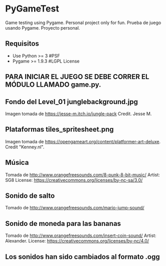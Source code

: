 # PyGameTest
Game testing using Pygame. Personal project only for fun.
Prueba de juego usando Pygame. Proyecto personal.

## Requisitos
- Use Python >= 3 #PSF
- Pygame >= 1.9.3 #LGPL License


## PARA INICIAR EL JUEGO SE DEBE CORRER EL MÓDULO LLAMADO game.py.

## Fondo del Level_01 junglebackground.jpg
Imagen tomada de https://jesse-m.itch.io/jungle-pack Credit. Jesse M.

## Plataformas tiles_spritesheet.png
Imagen tomada de https://opengameart.org/content/platformer-art-deluxe. Credit "Kenney.nl".

## Música 
Tomada de http://www.orangefreesounds.com/8-punk-8-bit-music/ Artist: SG8
License: https://creativecommons.org/licenses/by-nc-sa/3.0/

## Sonido de salto
Tomado de http://www.orangefreesounds.com/mario-jump-sound/

## Sonido de moneda para las bananas
Tomado de http://www.orangefreesounds.com/insert-coin-sound/ Artist: Alexander.
License: https://creativecommons.org/licenses/by-nc/4.0/

## Los sonidos han sido cambiados al formato .ogg

